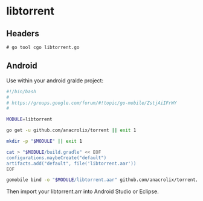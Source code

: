 # libtorrent

## Headers

`# go tool cgo libtorrent.go`

## Android

Use within your android gralde project:

```bash
#!/bin/bash
#
# https://groups.google.com/forum/#!topic/go-mobile/ZstjAiIFrWY
#

MODULE=libtorrent

go get -u github.com/anacrolix/torrent || exit 1

mkdir -p "$MODULE" || exit 1

cat > "$MODULE/build.gradle" << EOF
configurations.maybeCreate("default")
artifacts.add("default", file('libtorrent.aar'))
EOF

gomobile bind -o "$MODULE/libtorrent.aar" github.com/anacrolix/torrent/libtorrent || exit 1
```

Then import your libtorrent.arr into Android Studio or Eclipse.
